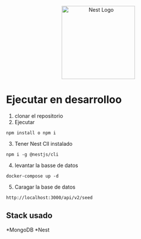 <p align="center">
  <a href="http://nestjs.com/" target="blank"><img src="https://nestjs.com/img/logo-small.svg" width="200" alt="Nest Logo" /></a>
</p>

# Ejecutar en desarrolloo
1. clonar el repositorio
2. Ejecutar
```
npm install o npm i
```

3. Tener Nest ClI instalado
```
npm i -g @nestjs/cli
```
4. levantar la basse de datos
```
docker-compose up -d
```

5. Caragar la base de datos 

```
http://localhost:3000/api/v2/seed
```

## Stack usado
*MongoDB
*Nest
